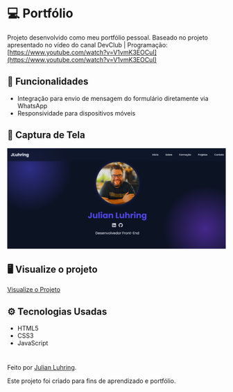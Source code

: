 ﻿# 💻 Portfólio

Projeto desenvolvido como meu portfólio pessoal. Baseado no projeto apresentado no vídeo do canal DevClub | Programação: [https://www.youtube.com/watch?v=V1vmK3EOCuI](https://www.youtube.com/watch?v=V1vmK3EOCuI)

## 📂 Funcionalidades

- Integração para envio de mensagem do formulário diretamente via WhatsApp
- Responsividade para dispositivos móveis

## 🎨 Captura de Tela

![Preview do projeto](./preview.png)

## 🖥️ Visualize o projeto

[Visualize o Projeto](https://luhring-julian.github.io/html-my-portfolio-web/)

## ️⚙️ Tecnologias Usadas

- HTML5
- CSS3
- JavaScript

#

Feito por [Julian Luhring](https://github.com/luhring-julian).

Este projeto foi criado para fins de aprendizado e portfólio.
